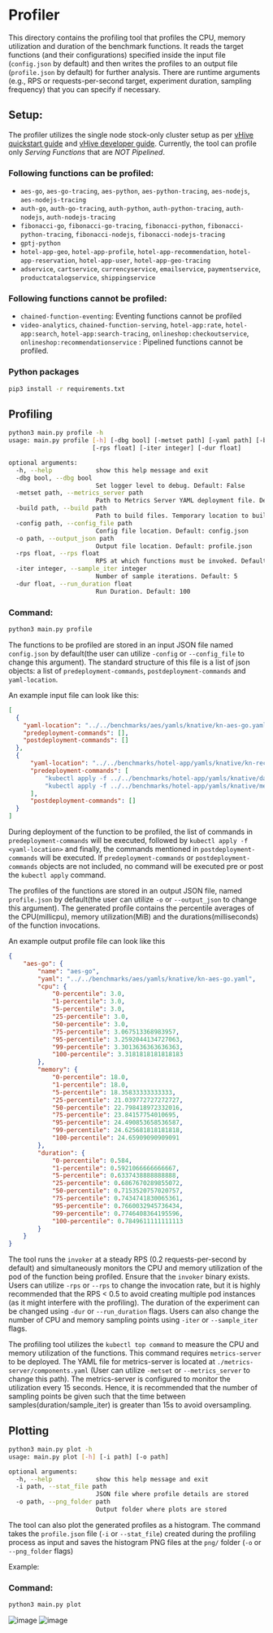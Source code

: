 # Profiler 

This directory contains the profiling tool that profiles the CPU, memory utilization and duration of the benchmark functions. It reads the target functions (and their configurations) specified inside the input file (`config.json` by default) and then writes the profiles to an output file (`profile.json` by default) for further analysis. There are runtime arguments (e.g., RPS or requests-per-second target, experiment duration, sampling frequency) that you can specify if necessary.

## Setup:
The profiler utilizes the single node stock-only cluster setup as per [vHive quickstart guide](https://github.com/vhive-serverless/vhive/blob/main/docs/quickstart_guide.md) and [vHive developer guide](https://github.com/vhive-serverless/vHive/blob/main/docs/developers_guide.md). Currently, the tool can profile only _Serving Functions_ that are _NOT Pipelined_.

### Following functions can be profiled:
* `aes-go`, `aes-go-tracing`, `aes-python`, `aes-python-tracing`, `aes-nodejs`, `aes-nodejs-tracing`
* `auth-go`, `auth-go-tracing`, `auth-python`, `auth-python-tracing`, `auth-nodejs`, `auth-nodejs-tracing`
* `fibonacci-go`, `fibonacci-go-tracing`, `fibonacci-python`, `fibonacci-python-tracing`, `fibonacci-nodejs`, `fibonacci-nodejs-tracing`
* `gptj-python`
* `hotel-app-geo`, `hotel-app-profile`, `hotel-app-recommendation`, `hotel-app-reservation`, `hotel-app-user`, `hotel-app-geo-tracing`
* `adservice`, `cartservice`, `currencyservice`, `emailservice`, `paymentservice`, `productcatalogservice`, `shippingservice`
### Following functions cannot be profiled:
* `chained-function-eventing`: Eventing functions cannot be profiled
* `video-analytics`, `chained-function-serving`, `hotel-app:rate`, `hotel-app:search`, `hotel-app:search-tracing`, `onlineshop:checkoutservice`, `onlineshop:recommendationservice` : Pipelined functions cannot be profiled. 

### Python packages
```bash
pip3 install -r requirements.txt
```

## Profiling

```bash
python3 main.py profile -h
usage: main.py profile [-h] [-dbg bool] [-metset path] [-yaml path] [-build path] [-config path] [-o path]
                       [-rps float] [-iter integer] [-dur float]

optional arguments:
  -h, --help            show this help message and exit
  -dbg bool, --dbg bool
                        Set logger level to debug. Default: False
  -metset path, --metrics_server path
                        Path to Metrics Server YAML deployment file. Default: metrics-server/components.yaml
  -build path, --build path
                        Path to build files. Temporary location to build. Default: build
  -config path, --config_file path
                        Config file location. Default: config.json
  -o path, --output_json path
                        Output file location. Default: profile.json
  -rps float, --rps float
                        RPS at which functions must be invoked. Default: 0.2
  -iter integer, --sample_iter integer
                        Number of sample iterations. Default: 5
  -dur float, --run_duration float
                        Run Duration. Default: 100
```

### Command:
```bash
python3 main.py profile
```

The functions to be profiled are stored in an input JSON file named `config.json` by default(the user can utilize `-config` or `--config_file` to change this argument). The standard structure of this file is a list of json objects: a list of `predeployment-commands`, `postdeployment-commands` and `yaml-location`. 

An example input file can look like this:
```json
[
  {
    "yaml-location": "../../benchmarks/aes/yamls/knative/kn-aes-go.yaml",
    "predeployment-commands": [],
    "postdeployment-commands": []
  },
  {
      "yaml-location": "../../benchmarks/hotel-app/yamls/knative/kn-recommendation.yaml",
      "predeployment-commands": [
          "kubectl apply -f ../../benchmarks/hotel-app/yamls/knative/database.yaml",
          "kubectl apply -f ../../benchmarks/hotel-app/yamls/knative/memcached.yaml"
      ],
      "postdeployment-commands": []
  }
]
```
During deployment of the function to be profiled, the list of commands in `predeployment-commands` will be executed, followed by `kubectl apply -f <yaml-location>` and finally, the commands mentioned in `postdeployment-commands` will be executed. If `predeployment-commands` or `postdeployment-commands` objects are not included, no command will be executed pre or post the `kubectl apply` command. 

The profiles of the functions are stored in an output JSON file, named `profile.json` by default(the user can utilize `-o` or `--output_json` to change this argument). The generated profile contains the percentile averages of the CPU(millicpu), memory utilization(MiB) and the durations(milliseconds) of the function invocations.

An example output profile file can look like this
```json
{
    "aes-go": {
        "name": "aes-go",
        "yaml": "../../benchmarks/aes/yamls/knative/kn-aes-go.yaml",
        "cpu": {
            "0-percentile": 3.0,
            "1-percentile": 3.0,
            "5-percentile": 3.0,
            "25-percentile": 3.0,
            "50-percentile": 3.0,
            "75-percentile": 3.067513368983957,
            "95-percentile": 3.2592044134727063,
            "99-percentile": 3.3013636363636363,
            "100-percentile": 3.3181818181818183
        },
        "memory": {
            "0-percentile": 18.0,
            "1-percentile": 18.0,
            "5-percentile": 18.35833333333333,
            "25-percentile": 21.039772727272727,
            "50-percentile": 22.798418972332016,
            "75-percentile": 23.84157754010695,
            "95-percentile": 24.490853658536587,
            "99-percentile": 24.625681818181818,
            "100-percentile": 24.65909090909091
        },
        "duration": {
            "0-percentile": 0.584,
            "1-percentile": 0.5921066666666667,
            "5-percentile": 0.6337438888888888,
            "25-percentile": 0.6867670289855072,
            "50-percentile": 0.7153520757020757,
            "75-percentile": 0.7434741830065361,
            "95-percentile": 0.7660032945736434,
            "99-percentile": 0.7746408364195596,
            "100-percentile": 0.7849611111111113
        }
    }
}
```

The tool runs the `invoker` at a steady RPS (0.2 requests-per-second by default) and simultaneously monitors the CPU and memory utilization of the pod of the function being profiled. Ensure that the `invoker` binary exists. Users can utilize `-rps` or `--rps` to change the invocation rate, but it is highly recommended that the RPS < 0.5 to avoid creating multiple pod instances (as it might interfere with the profiling). The duration of the experiment can be changed using `-dur` or `--run_duration` flags. Users can also change the number of CPU and memory sampling points using `-iter` or `--sample_iter` flags. 

The profiling tool utilizes the `kubectl top command` to measure the CPU and memory utilization of the functions. This command requires `metrics-server` to be deployed. The YAML file for metrics-server is located at `./metrics-server/components.yaml` (User can utilize `-metset` or `--metrics_server` to change this path). The metrics-server is configured to monitor the utilization every 15 seconds. Hence, it is recommended that the number of sampling points be given such that the time between samples(duration/sample_iter) is greater than 15s to avoid oversampling. 

## Plotting

```bash
python3 main.py plot -h
usage: main.py plot [-h] [-i path] [-o path]

optional arguments:
  -h, --help            show this help message and exit
  -i path, --stat_file path
                        JSON file where profile details are stored
  -o path, --png_folder path
                        Output folder where plots are stored
```

The tool can also plot the generated profiles as a histogram. The command takes the `profile.json` file (`-i` or `--stat_file`) created during the profiling process as input and saves the histogram PNG files at the `png/` folder (`-o` or `--png_folder` flags) 

Example:
### Command:
```bash
python3 main.py plot
```
![image](https://github.com/vhive-serverless/vSwarm/assets/70060966/c10ef1a0-6586-4924-b7b3-112d85b05da3)
![image](https://github.com/vhive-serverless/vSwarm/assets/70060966/f16fbc0a-036c-4f0f-b7e7-d5e75c1cab82)

